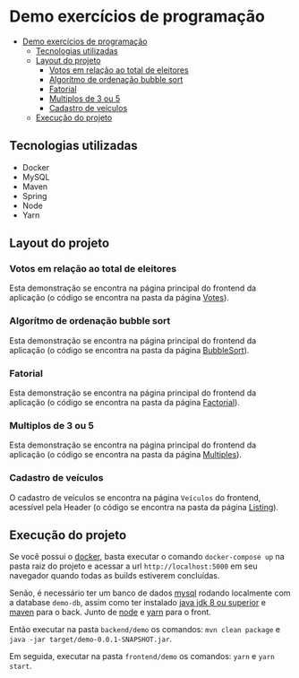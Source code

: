 # Demo exercícios de programação

- [Demo exercícios de programação](#demo-exercícios-de-programação)
  - [Tecnologias utilizadas](#tecnologias-utilizadas)
  - [Layout do projeto](#layout-do-projeto)
    - [Votos em relação ao total de eleitores](#votos-em-relação-ao-total-de-eleitores)
    - [Algorítmo de ordenação bubble sort](#algorítmo-de-ordenação-bubble-sort)
    - [Fatorial](#fatorial)
    - [Multiplos de 3 ou 5](#multiplos-de-3-ou-5)
    - [Cadastro de veículos](#cadastro-de-veículos)
  - [Execução do projeto](#execução-do-projeto)

## Tecnologias utilizadas

- Docker
- MySQL
- Maven
- Spring
- Node
- Yarn

## Layout do projeto

### Votos em relação ao total de eleitores

Esta demonstração se encontra na página principal do frontend da aplicação (o código se encontra na pasta da página [Votes](frontend/demo/src/pages/Landing/Votes/index.tsx)).

### Algorítmo de ordenação bubble sort

Esta demonstração se encontra na página principal do frontend da aplicação (o código se encontra na pasta da página [BubbleSort](frontend/demo/src/pages/Landing/BubbleSort/index.tsx)).

### Fatorial

Esta demonstração se encontra na página principal do frontend da aplicação (o código se encontra na pasta da página [Factorial](frontend/demo/src/pages/Landing/Factorial/index.tsx)).

### Multiplos de 3 ou 5

Esta demonstração se encontra na página principal do frontend da aplicação (o código se encontra na pasta da página [Multiples](frontend/demo/src/pages/Landing/Multiples/index.tsx)).

### Cadastro de veículos

O cadastro de veículos se encontra na página `Veículos` do frontend, acessível pela Header (o código se encontra na pasta da página [Listing](frontend/demo/src/pages/Listing/index.tsx)).

## Execução do projeto

Se você possui o [docker](https://www.docker.com/), basta executar o comando `docker-compose up` na pasta raiz do projeto e acessar a url `http://localhost:5000` em seu navegador quando todas as builds estiverem concluídas.

Senão, é necessário ter um banco de dados [mysql](https://www.mysql.com/) rodando localmente com a database `demo-db`, assim como ter instalado [java jdk 8 ou superior](https://www.oracle.com/br/java/technologies/javase/javase-jdk8-downloads.html) e [maven](https://maven.apache.org/) para o back. Junto de [node](https://nodejs.org/pt-br/) e [yarn](https://yarnpkg.com/) para o front.

Então executar na pasta `backend/demo` os comandos: `mvn clean package` e `java -jar target/demo-0.0.1-SNAPSHOT.jar`.

Em seguida, executar na pasta `frontend/demo` os comandos: `yarn` e `yarn start`.
